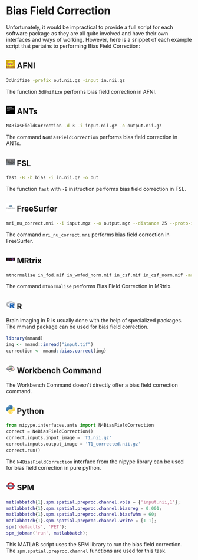 # Bias Field Correction

Unfortunately, it would be impractical to provide a full script for each software package as they are all quite involved and have their own interfaces and ways of working. However, here is a snippet of each example script that pertains to performing Bias Field Correction:

## <img src="../icons/afni.png" height="24px" /> AFNI

```bash
3dUnifize -prefix out.nii.gz -input in.nii.gz
```
The function `3dUnifize` performs bias field correction in AFNI.

## <img src="../icons/ants.png" height="24px" /> ANTs

```bash
N4BiasFieldCorrection -d 3 -i input.nii.gz -o output.nii.gz
```
The command `N4BiasFieldCorrection` performs bias field correction in ANTs.

## <img src="../icons/fsl.png" height="24px" /> FSL

```bash
fast -B -b bias -i in.nii.gz -o out
```
The function `fast` with `-B` instruction performs bias field correction in FSL.

## <img src="../icons/freesurfer.png" height="24px" /> FreeSurfer

```bash
mri_nu_correct.mni --i input.mgz --o output.mgz --distance 25 --proto-iters 1000
```
The command `mri_nu_correct.mni` performs bias field correction in FreeSurfer.

## <img src="../icons/mrtrix.png" height="24px" /> MRtrix

```bash
mtnormalise in_fod.mif in_wmfod_norm.mif in_csf.mif in_csf_norm.mif -mask in_mask.mif
```
The command `mtnormalise` performs Bias Field Correction in MRtrix.

## <img src="../icons/r.png" height="24px" /> R

Brain imaging in R is usually done with the help of specialized packages. The mmand package can be used for bias field correction.

```R
library(mmand)
img <- mmand::imread("input.tif")
correction <- mmand::bias.correct(img)
```

## <img src="../icons/workbench_command.png" height="24px" /> Workbench Command

The Workbench Command doesn't directly offer a bias field correction command.

## <img src="../icons/python.png" height="24px" /> Python
```python
from nipype.interfaces.ants import N4BiasFieldCorrection
correct = N4BiasFieldCorrection()
correct.inputs.input_image = 'T1.nii.gz'
correct.inputs.output_image = 'T1_corrected.nii.gz'
correct.run() 
```
The `N4BiasFieldCorrection` interface from the nipype library can be used for bias field correction in pure python.

## <img src="../icons/spm.png" height="24px" /> SPM

```m
matlabbatch{1}.spm.spatial.preproc.channel.vols = {'input.nii,1'};
matlabbatch{1}.spm.spatial.preproc.channel.biasreg = 0.001;
matlabbatch{1}.spm.spatial.preproc.channel.biasfwhm = 60;
matlabbatch{1}.spm.spatial.preproc.channel.write = [1 1];
spm('defaults', 'PET');
spm_jobman('run', matlabbatch);
```
This MATLAB script uses the SPM library to run the bias field correction. The `spm.spatial.preproc.channel` functions are used for this task.